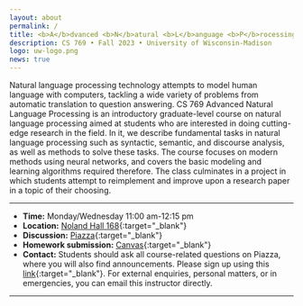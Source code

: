 ```yaml
---
layout: about
permalink: /
title: <b>A</b>dvanced <b>N</b>atural <b>L</b>anguage <b>P</b>rocessing
description: CS 769 • Fall 2023 • University of Wisconsin-Madison
logo: uw-logo.png
news: true
---
```


Natural language processing technology attempts to model human language with computers, tackling a wide variety of problems from automatic translation to question answering. CS 769 Advanced Natural Language Processing is an introductory graduate-level course on natural language processing aimed at students who are interested in doing cutting-edge research in the field. In it, we describe fundamental tasks in natural language processing such as syntactic, semantic, and discourse analysis, as well as methods to solve these tasks. The course focuses on modern methods using neural networks, and covers the basic modeling and learning algorithms required therefore. The class culminates in a project in which students attempt to reimplement and improve upon a research paper in a topic of their choosing.

***

- **Time:** Monday/Wednesday 11:00 am-12:15 pm
- **Location:** [Noland Hall 168](https://goo.gl/maps/KNymENfMoKSdvFGJA){:target="\_blank"}
- **Discussion:** [Piazza](https://piazza.com/wisc/fall2023/cs769){:target="\_blank"}
- **Homework submission:** [Canvas](https://canvas.wisc.edu/courses/372811/){:target="\_blank"}
- **Contact:** Students should ask all course-related questions on Piazza, where you will also find announcements. Please sign up using this [link](https://piazza.com/wisc/fall2023/cs769){:target="\_blank"}. For external enquiries, personal matters, or in emergencies, you can email this instructor directly.

***
